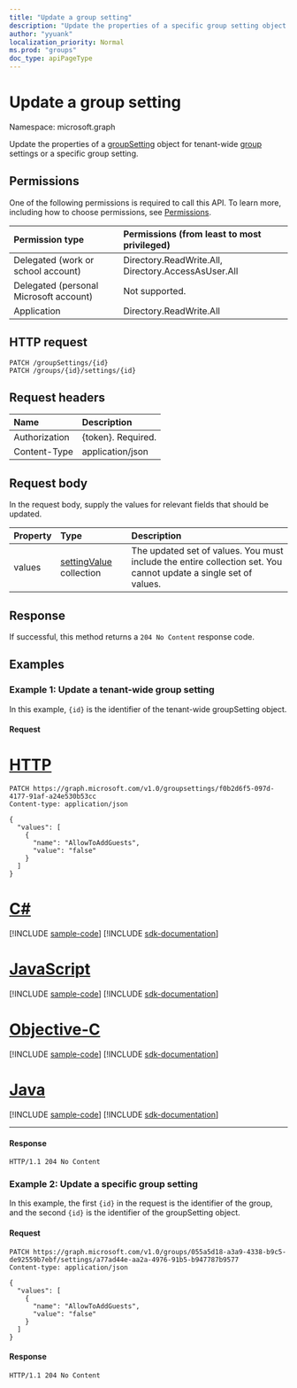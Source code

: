```yaml
---
title: "Update a group setting"
description: "Update the properties of a specific group setting object."
author: "yyuank"
localization_priority: Normal
ms.prod: "groups"
doc_type: apiPageType
---
```


# Update a group setting

Namespace: microsoft.graph

Update the properties of a [groupSetting](../resources/groupsetting.md) object for tenant-wide [group](../resources/group.md) settings or a specific group setting.

## Permissions

One of the following permissions is required to call this API. To learn more, including how to choose permissions, see [Permissions](/graph/permissions-reference).


|Permission type      | Permissions (from least to most privileged)              |
|:--------------------|:---------------------------------------------------------|
|Delegated (work or school account) | Directory.ReadWrite.All, Directory.AccessAsUser.All    |
|Delegated (personal Microsoft account) | Not supported.    |
|Application | Directory.ReadWrite.All |

## HTTP request
<!-- { "blockType": "ignored" } -->



```http
PATCH /groupSettings/{id}
PATCH /groups/{id}/settings/{id}
```
## Request headers
| Name | Description |
|:-----------|:-----------|
| Authorization  | {token}. Required. |
| Content-Type	| application/json	|

## Request body
In the request body, supply the values for relevant fields that should be updated. 

| Property | Type | Description |
|:---------------|:--------|:----------|
| values | [settingValue](../resources/settingvalue.md) collection | The updated set of values. You must include the entire collection set. You cannot update a single set of values. |

## Response

If successful, this method returns a `204 No Content` response code.

## Examples

### Example 1: Update a tenant-wide group setting

In this example, `{id}` is the identifier of the tenant-wide groupSetting object.

#### Request


# [HTTP](#tab/http)
<!-- {
  "blockType": "request",
  "name": "update_tenant_setting"
}-->
```http
PATCH https://graph.microsoft.com/v1.0/groupsettings/f0b2d6f5-097d-4177-91af-a24e530b53cc
Content-type: application/json

{
  "values": [
    {
      "name": "AllowToAddGuests",
      "value": "false"
    }
  ]
}
```
# [C#](#tab/csharp)
[!INCLUDE [sample-code](../includes/snippets/csharp/update-tenant-setting-csharp-snippets.md)]
[!INCLUDE [sdk-documentation](../includes/snippets/snippets-sdk-documentation-link.md)]

# [JavaScript](#tab/javascript)
[!INCLUDE [sample-code](../includes/snippets/javascript/update-tenant-setting-javascript-snippets.md)]
[!INCLUDE [sdk-documentation](../includes/snippets/snippets-sdk-documentation-link.md)]

# [Objective-C](#tab/objc)
[!INCLUDE [sample-code](../includes/snippets/objc/update-tenant-setting-objc-snippets.md)]
[!INCLUDE [sdk-documentation](../includes/snippets/snippets-sdk-documentation-link.md)]

# [Java](#tab/java)
[!INCLUDE [sample-code](../includes/snippets/java/update-tenant-setting-java-snippets.md)]
[!INCLUDE [sdk-documentation](../includes/snippets/snippets-sdk-documentation-link.md)]

---


#### Response

<!-- {
  "blockType": "response",
  "truncated": false
} -->
```http
HTTP/1.1 204 No Content
```

### Example 2: Update a specific group setting

In this example, the first `{id}` in the request is the identifier of the group, and the second `{id}` is the identifier of the groupSetting object.

#### Request

<!-- {
  "blockType": "request",
  "name": "update_groupsetting_by_id"
}-->
```http
PATCH https://graph.microsoft.com/v1.0/groups/055a5d18-a3a9-4338-b9c5-de92559b7ebf/settings/a77ad44e-aa2a-4976-91b5-b947787b9577
Content-type: application/json

{
  "values": [
    {
      "name": "AllowToAddGuests",
      "value": "false"
    }
  ]
}
```

#### Response

<!-- {
  "blockType": "response",
  "truncated": false
} -->
```http
HTTP/1.1 204 No Content
```

<!-- uuid: 8fcb5dbc-d5aa-4681-8e31-b001d5168d79
2015-10-25 14:57:30 UTC -->
<!-- {
  "type": "#page.annotation",
  "description": "Update groupSetting",
  "keywords": "",
  "section": "documentation",
  "tocPath": "",
  "suppressions": [
  ]
}-->

